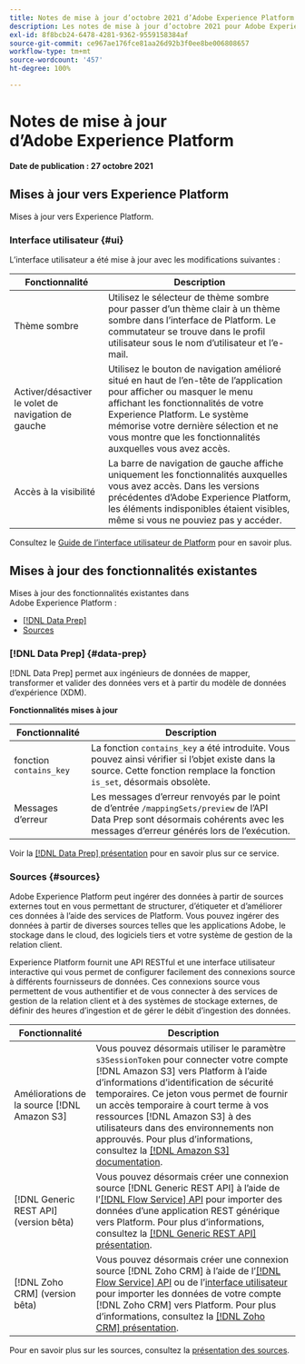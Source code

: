 ```yaml
---
title: Notes de mise à jour d’octobre 2021 d’Adobe Experience Platform
description: Les notes de mise à jour d’octobre 2021 pour Adobe Experience Platform.
exl-id: 8f8bcb24-6478-4281-9362-9559158384af
source-git-commit: ce967ae176fce81aa26d92b3f0ee8be006808657
workflow-type: tm+mt
source-wordcount: '457'
ht-degree: 100%

---
```


# Notes de mise à jour d’Adobe Experience Platform

**Date de publication : 27 octobre 2021**

## Mises à jour vers Experience Platform

Mises à jour vers Experience Platform.

### Interface utilisateur {#ui}

L’interface utilisateur a été mise à jour avec les modifications suivantes :

| Fonctionnalité | Description |
| --- | --- |
| Thème sombre | Utilisez le sélecteur de thème sombre pour passer d’un thème clair à un thème sombre dans l’interface de Platform. Le commutateur se trouve dans le profil utilisateur sous le nom d’utilisateur et l’e-mail.  |
| Activer/désactiver le volet de navigation de gauche | Utilisez le bouton de navigation amélioré situé en haut de l’en-tête de l’application pour afficher ou masquer le menu affichant les fonctionnalités de votre Experience Platform. Le système mémorise votre dernière sélection et ne vous montre que les fonctionnalités auxquelles vous avez accès.  |
| Accès à la visibilité | La barre de navigation de gauche affiche uniquement les fonctionnalités auxquelles vous avez accès. Dans les versions précédentes d’Adobe Experience Platform, les éléments indisponibles étaient visibles, même si vous ne pouviez pas y accéder.  |

Consultez le [Guide de l’interface utilisateur de Platform](../../landing/ui-guide.md) pour en savoir plus. 

## Mises à jour des fonctionnalités existantes

Mises à jour des fonctionnalités existantes dans Adobe Experience Platform :

- [[!DNL Data Prep]](#data-prep)
- [Sources](#sources)

### [!DNL Data Prep] {#data-prep}

[!DNL Data Prep] permet aux ingénieurs de données de mapper, transformer et valider des données vers et à partir du modèle de données d’expérience (XDM). 

**Fonctionnalités mises à jour**

| Fonctionnalité | Description |
| --- | --- |
| fonction `contains_key` | La fonction `contains_key` a été introduite. Vous pouvez ainsi vérifier si l’objet existe dans la source. Cette fonction remplace la fonction `is_set`, désormais obsolète.  |
| Messages d’erreur | Les messages d’erreur renvoyés par le point de d’entrée `/mappingSets/preview` de l’API Data Prep sont désormais cohérents avec les messages d’erreur générés lors de l’exécution.  |

Voir la [[!DNL Data Prep] présentation](../../data-prep/home.md) pour en savoir plus sur ce service.

### Sources {#sources}

Adobe Experience Platform peut ingérer des données à partir de sources externes tout en vous permettant de structurer, d’étiqueter et d’améliorer ces données à l’aide des services de Platform. Vous pouvez ingérer des données à partir de diverses sources telles que les applications Adobe, le stockage dans le cloud, des logiciels tiers et votre système de gestion de la relation client.

Experience Platform fournit une API RESTful et une interface utilisateur interactive qui vous permet de configurer facilement des connexions source à différents fournisseurs de données. Ces connexions source vous permettent de vous authentifier et de vous connecter à des services de gestion de la relation client et à des systèmes de stockage externes, de définir des heures d’ingestion et de gérer le débit d’ingestion des données.

| Fonctionnalité | Description |
| --- | --- |
| Améliorations de la source [!DNL Amazon S3] | Vous pouvez désormais utiliser le paramètre `s3SessionToken` pour connecter votre compte [!DNL Amazon S3] vers Platform à l’aide d’informations d’identification de sécurité temporaires. Ce jeton vous permet de fournir un accès temporaire à court terme à vos ressources [!DNL Amazon S3] à des utilisateurs dans des environnements non approuvés. Pour plus d’informations, consultez la [[!DNL Amazon S3] documentation](../../sources/connectors/cloud-storage/s3.md#prerequisites). |
| [!DNL Generic REST API] (version bêta) | Vous pouvez désormais créer une connexion source [!DNL Generic REST API] à l’aide de l’[[!DNL Flow Service] API](../../sources/tutorials/api/create/protocols/generic-rest.md) pour importer des données d’une application REST générique vers Platform. Pour plus d’informations, consultez la [[!DNL Generic REST API] présentation](../../sources/connectors/protocols/generic-rest.md).  |
| [!DNL Zoho CRM] (version bêta) | Vous pouvez désormais créer une connexion source [!DNL Zoho CRM] à l’aide de l’[[!DNL Flow Service] API](../../sources/tutorials/api/create/crm/zoho.md) ou de l’[interface utilisateur](../../sources/tutorials/ui/create/crm/zoho.md) pour importer les données de votre compte [!DNL Zoho CRM] vers Platform. Pour plus d’informations, consultez la [[!DNL Zoho CRM] présentation](../../sources/connectors/crm/zoho.md). |

Pour en savoir plus sur les sources, consultez la [présentation des sources](../../sources/home.md).
